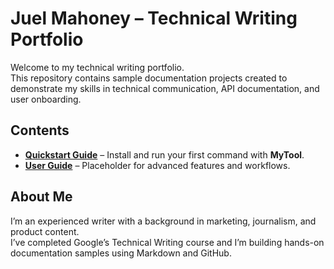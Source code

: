 # Juel Mahoney – Technical Writing Portfolio

Welcome to my technical writing portfolio.  
This repository contains sample documentation projects created to demonstrate my skills in technical communication, API documentation, and user onboarding.

## Contents
- **[Quickstart Guide](quickstart.md)** – Install and run your first command with **MyTool**.
- **[User Guide](user-guide.md)** – Placeholder for advanced features and workflows.

## About Me
I’m an experienced writer with a background in marketing, journalism, and product content.  
I’ve completed Google’s Technical Writing course and I’m building hands-on documentation samples using Markdown and GitHub.

